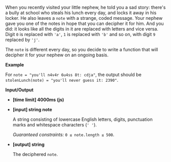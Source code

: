 ﻿When you recently visited your little nephew, he told you a sad story: there's a bully at school who steals his lunch every day, and locks it away in his locker. He also leaves a `note` with a strange, coded message. Your nephew gave you one of the notes in hope that you can decipher it for him. And you did: it looks like all the digits in it are replaced with letters and vice versa. Digit `0` is replaced with `'a'`, `1` is replaced with `'b'` and so on, with digit `9` replaced by `'j'`.

The `note` is different every day, so you decide to write a function that will decipher it for your nephew on an ongoing basis.

**Example**

For `note = "you'll n4v4r 6u4ss 8t: cdja"`, the output should be
`stolenLunch(note) = "you'll never guess it: 2390"`.

**Input/Output**

*   **[time limit] 4000ms (js)**

*   **[input] string note**

    A string consisting of lowercase English letters, digits, punctuation marks and whitespace characters (`' '`).

    _Guaranteed constraints:_
    `0 ≤ note.length ≤ 500`.

*   **[output] string**

    The deciphered `note`.